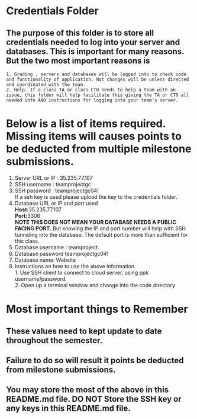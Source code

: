 # Credentials Folder

## The purpose of this folder is to store all credentials needed to log into your server and databases. This is important for many reasons. But the two most important reasons is
    1. Grading , servers and databases will be logged into to check code and functionality of application. Not changes will be unless directed and coordinated with the team.
    2. Help. If a class TA or class CTO needs to help a team with an issue, this folder will help facilitate this giving the TA or CTO all needed info AND instructions for logging into your team's server. 


# Below is a list of items required. Missing items will causes points to be deducted from multiple milestone submissions.

1. Server URL or IP : 35.235.77.107
2. SSH username : teamprojectgc
3. SSH password : teamprojectgc04!
    <br> If a ssh key is used please upload the key to the credentials folder.
4. Database URL or IP and port used
    <br><strong>Host:</strong>35.235.77.107
    <br><strong>Port:</strong>3306
    <br><strong> NOTE THIS DOES NOT MEAN YOUR DATABASE NEEDS A PUBLIC FACING PORT.</strong> But knowing the IP and port number will help with SSH tunneling into the database. The default port is more than sufficient for this class.
5. Database username : teamproject
6. Database password teamprojectgc04!
7. Database name: Website
8. Instructions on how to use the above information.
    <br>1. Use SSH client to connect to cloud server, using ppk username/password.
    <br>2. Open up a terminal window and change into the code directory

# Most important things to Remember
## These values need to kept update to date throughout the semester. <br>
## <strong>Failure to do so will result it points be deducted from milestone submissions.</strong><br>
## You may store the most of the above in this README.md file. DO NOT Store the SSH key or any keys in this README.md file.
